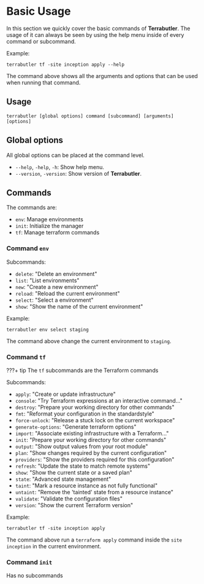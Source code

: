 # Basic Usage

In this section we quickly cover the basic commands of **Terrabutler**.
The usage of it can always be seen by using the help menu inside of every
command or subcommand.

Example:

``` shell
terrabutler tf -site inception apply --help
```

The command above shows all the arguments and options that can be used when
running that command.

## Usage 

``` shell
terrabutler [global options] command [subcommand] [arguments] [options]
```

## Global options

All global options can be placed at the command level.

* `--help`, `-help`, `-h`: Show help menu.
* `--version`, `-version`: Show version of **Terrabutler**.

## Commands

The commands are:

- `env`: Manage environments
- `init`: Initialize the manager
- `tf`: Manage terraform commands

### Command `env`

Subcommands:

- `delete`: "Delete an environment"
- `list`: "List environments"
- `new`: "Create a new environment"
- `reload`: "Reload the current environment"
- `select`: "Select a environment"
- `show`: "Show the name of the current environment"

Example:

``` shell
terrabutler env select staging
```

The command above change the current environment to `staging`.

### Command `tf`

???+ tip
    The `tf` subcommands are the Terraform commands

Subcommands:

- `apply`: "Create or update infrastructure"
- `console`: "Try Terraform expressions at an interactive command..."
- `destroy`: "Prepare your working directory for other commands"
- `fmt`: "Reformat your configuration in the standardstyle"
- `force-unlock`: "Release a stuck lock on the current workspace"
- `generate-options`: "Generate terraform options"
- `import`: "Associate existing infrastructure with a Terraform..."
- `init`: "Prepare your working directory for other commands"
- `output`: "Show output values from your root module"
- `plan`: "Show changes required by the current configuration"
- `providers`: "Show the providers required for this configuration"
- `refresh`: "Update the state to match remote systems"
- `show`: "Show the current state or a saved plan"
- `state`: "Advanced state management"
- `taint`: "Mark a resource instance as not fully functional"
- `untaint`: "Remove the 'tainted' state from a resource instance"
- `validate`: "Validate the configuration files"
- `version`: "Show the current Terraform version"

Example:

``` shell
terrabutler tf -site inception apply
```

The command above run a `terraform apply` command inside the `site inception` in
the current environment.

### Command `init`

Has no subcommands

